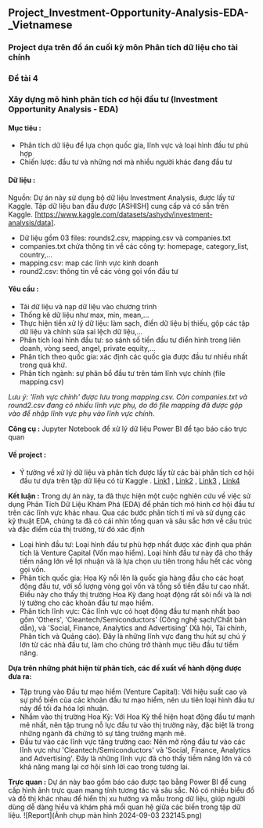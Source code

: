 ## Project_Investment-Opportunity-Analysis-EDA-_Vietnamese

### Project dựa trên đồ án cuối kỳ môn Phân tích dữ liệu cho tài chính
### Đề tài 4
### Xây dựng mô hình phân tích cơ hội đầu tư (Investment Opportunity Analysis - EDA)

#### Mục tiêu :
- Phân tích dữ liệu để lựa chọn quốc gia, lĩnh vực và loại hình đầu tư phù hợp
- Chiến lược: đầu tư và những nơi mà nhiều người khác đang đầu tư

#### Dữ liệu :
Nguồn: Dự án này sử dụng bộ dữ liệu Investment Analysis, được lấy từ Kaggle. Tập dữ liệu ban đầu được [ASHISH] cung cấp và có sẵn trên Kaggle. [https://www.kaggle.com/datasets/ashydv/investment-analysis/data]. 

- Dữ liệu gồm 03 files: rounds2.csv, mapping.csv và companies.txt
- companies.txt chứa thông tin về các công ty: homepage, category_list, country,…
- mapping.csv: map các lĩnh vực kinh doanh
- round2.csv: thông tin về các vòng gọi vốn đầu tư

#### Yêu cầu :
- Tải dữ liệu và nạp dữ liệu vào chương trình 	
- Thống kê dữ liệu như max, min, mean,...
- Thực hiện tiền xử lý dữ liệu: làm sạch, điền dữ liệu bị thiếu, gộp các tập dữ liệu và chỉnh sửa sai lệch dữ liệu,...		
- Phân tích loại hình đầu tư: so sánh số tiền đầu tư điển hình trong liên doanh, vòng seed, angel, private equity,... 
- Phân tích theo quốc gia: xác định các quốc gia được đầu tư nhiều nhất trong quá khứ. 
- Phân tích ngành: sự phân bổ đầu tư trên tám lĩnh vực chính (file mapping.csv)
  
*Lưu ý: 'lĩnh vực chính' được lưu trong mapping.csv. Còn companies.txt và round2.csv đang có nhiều lĩnh vực phụ, do đó file mapping đã được gộp vào để nhập lĩnh vực phụ vào lĩnh vực chính.*

**Công cụ :**
Jupyter Notebook để xử lý dữ liệu
Power BI để tạo báo cáo trực quan

#### Về project :
- Ý tưởng về xử lý dữ liệu và phân tích được lấy từ các bài phân tích cơ hội đầu tư dựa trên tập dữ liệu có từ Kaggle . [Link1](https://www.kaggle.com/code/absheer/investment-data-cleaning-and-understanding) , [Link2](https://www.kaggle.com/code/anuranchowdhury/spark-fund-investment-analysis-eda) , [Link3](https://www.kaggle.com/code/kerneler/starter-investment-analysis-69cfb24d-6) , [Link4](https://www.kaggle.com/code/ashydv/investment-opportunity-analysis-eda)
  
**Kết luận :**
Trong dự án này, ta đã thực hiện một cuộc nghiên cứu về việc sử dụng Phân Tích Dữ Liệu Khám Phá (EDA) để phân tích mô hình cơ hội đầu tư trên các lĩnh vực khác nhau. Qua các bước phân tích tỉ mỉ và sử dụng các kỹ thuật EDA, chúng ta đã có cái nhìn tổng quan và sâu sắc hơn về cấu trúc và đặc điểm của thị trường, từ đó xác định
+ Loại hình đầu tư: Loại hình đầu tư phù hợp nhất được xác định qua phân tích là Venture Capital (Vốn mạo hiểm). Loại hình đầu tư này đã cho thấy tiềm năng lớn về lợi nhuận và là lựa chọn ưu tiên trong hầu hết các vòng gọi vốn.
+ Phân tích quốc gia: Hoa Kỳ nổi lên là quốc gia hàng đầu cho các hoạt động đầu tư, với số lượng vòng gọi vốn và tổng số tiền đầu tư cao nhất. Điều này cho thấy thị trường Hoa Kỳ đang hoạt động rất sôi nổi và là nơi lý tưởng cho các khoản đầu tư mạo hiểm.
+ Phân tích lĩnh vực: Các lĩnh vực có hoạt động đầu tư mạnh nhất bao gồm 'Others', 'Cleantech/Semiconductors' (Công nghệ sạch/Chất bán dẫn), và 'Social, Finance, Analytics and Advertising' (Xã hội, Tài chính, Phân tích và Quảng cáo). Đây là những lĩnh vực đang thu hút sự chú ý lớn từ các nhà đầu tư, làm cho chúng trở thành mục tiêu đầu tư tiềm năng.

**Dựa trên những phát hiện từ phân tích, các đề xuất về hành động được đưa ra:**
+ Tập trung vào Đầu tư mạo hiểm (Venture Capital): Với hiệu suất cao và sự phổ biến của các khoản đầu tư mạo hiểm, nên ưu tiên loại hình đầu tư này để tối đa hóa lợi nhuận.
+ Nhắm vào thị trường Hoa Kỳ: Với Hoa Kỳ thể hiện hoạt động đầu tư mạnh mẽ nhất, nên tập trung nỗ lực đầu tư vào thị trường này, đặc biệt là trong những ngành đã chứng tỏ sự tăng trưởng mạnh mẽ.
+ Đầu tư vào các lĩnh vực tăng trưởng cao: Nên mở rộng đầu tư vào các lĩnh vực như 'Cleantech/Semiconductors' và 'Social, Finance, Analytics and Advertising'. Đây là những lĩnh vực đã cho thấy tiềm năng lớn và có khả năng mang lại cơ hội sinh lời cao trong tương lai.
  
**Trực quan :**
Dự án này bao gồm báo cáo được tạo bằng Power BI để cung cấp hình ảnh trực quan mang tính tương tác và sâu sắc. Nó có nhiều biểu đồ và đồ thị khác nhau để hiển thị xu hướng và mẫu trong dữ liệu, giúp người dùng dễ dàng hiểu và khám phá mối quan hệ giữa các biến trong tập dữ liệu.
![Report](Ảnh chụp màn hình 2024-09-03 232145.png)
